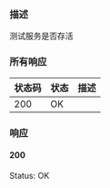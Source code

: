 ### 描述
测试服务是否存活

### 所有响应
| 状态码 | 状态 | 描述 |
|------|--------|-------------|
| 200 | OK |  |

### 响应

#### 200
Status: OK